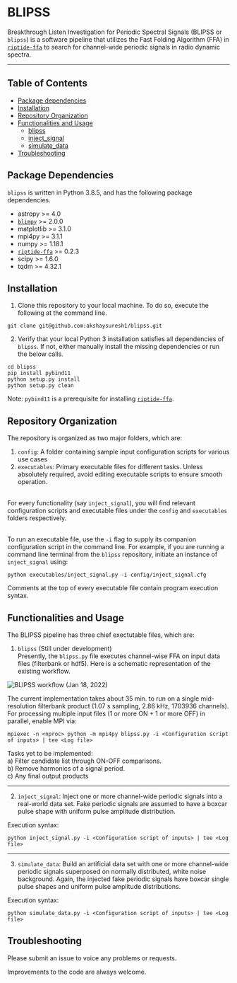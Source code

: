 # BLIPSS
Breakthrough Listen Investigation for Periodic Spectral Signals (BLIPSS or `blipss`) is a software pipeline that utilizes the Fast Folding Algorithm (FFA) in [`riptide-ffa`](https://github.com/v-morello/riptide) to search for channel-wide periodic signals in radio dynamic spectra.

---

## Table of Contents
- [Package dependencies](#dependencies)
- [Installation](#installation)
- [Repository Organization](#organization)
- [Functionalities and Usage](#usage)
    - [blipss](#blipss)
    - [inject_signal](#injectsignal)
    - [simulate_data](#simulatedata)
- [Troubleshooting](#troubleshooting)

## Package Dependencies <a name="dependencies"></a>
```blipss``` is written in Python 3.8.5, and has the following package dependencies.
- astropy >= 4.0
- [`blimpy`](https://github.com/UCBerkeleySETI/blimpy) >= 2.0.0
- matplotlib >= 3.1.0
- mpi4py >= 3.1.1
- numpy >= 1.18.1
- [`riptide-ffa`](https://github.com/v-morello/riptide) >= 0.2.3
- scipy >= 1.6.0
- tqdm >= 4.32.1

## Installation <a name="installation"></a>
1. Clone this repository to your local machine. To do so, execute the following at the command line.
```
git clone git@github.com:akshaysuresh1/blipss.git
```
2. Verify that your local Python 3 installation satisfies all dependencies of ```blipss```. If not, either manually install the missing dependencies or run the below calls.
```
cd blipss
pip install pybind11
python setup.py install
python setup.py clean
```
Note: `pybind11` is a prerequisite for installing [`riptide-ffa`](https://github.com/v-morello/riptide).

## Repository Organization <a name="organization"></a>
The repository is organized as two major folders, which are: <br>
1. `config`: A folder containing sample input configuration scripts for various use cases <br>
2. `executables`: Primary executable files for different tasks. Unless absolutely required, avoid editing executable scripts to ensure smooth operation. <br> <br>

For every functionality (say `inject_signal`), you will find relevant configuration scripts and executable files under the `config` and `executables` folders respectively. <br> <br>

To run an executable file, use the `-i` flag to supply its companion configuration script in the command line. For example, if you are running a command line terminal from the ``blipss`` repository, initiate an instance of ``inject_signal`` using:
```
python executables/inject_signal.py -i config/inject_signal.cfg
```
Comments at the top of every executable file contain program execution syntax.
  
## Functionalities and Usage <a name="usage"></a>
The BLIPSS pipeline has three chief exectutable files, which are:
1. ``blipss`` (Still under development) <a name="blipss"></a> <br>
Presently, the `blipss.py` file executes channel-wise FFA on input data files (filterbank or hdf5). Here is a schematic representation of the existing workflow. <br>

![BLIPSS workflow (Jan 18, 2022)](https://raw.githubusercontent.com/akshaysuresh1/blipss/main/blipss_workflow_2022Jan18.png)

The current implementation takes about 35 min. to run on a single mid-resolution filterbank product (1.07 s sampling, 2.86 kHz, 1703936 channels). For processing multiple input files (1 or more ON + 1 or more OFF) in parallel, enable MPI via:
```
mpiexec -n <nproc> python -m mpi4py blipss.py -i <Configuration script of inputs> | tee <Log file>
```

Tasks yet to be implemented: <br>
a) Filter candidate list through ON-OFF comparisons. <br>
b) Remove harmonics of a signal period. <br>
c) Any final output products <br>

---

2. ``inject_signal``: <a name="injectsignal"></a>
Inject one or more channel-wide periodic signals into a real-world data set. Fake periodic signals are assumed to have a boxcar pulse shape with uniform pulse amplitude distribution.<br>

Execution syntax:
```
python inject_signal.py -i <Configuration script of inputs> | tee <Log file>
```

---

3. ``simulate_data``: <a name="simulatedata"></a>
Build an artificial data set with one or more channel-wide periodic signals superposed on normally distributed, white noise background. Again, the injected fake periodic signals have boxcar single pulse shapes and uniform pulse amplitude distributions.

Execution syntax:
```
python simulate_data.py -i <Configuration script of inputs> | tee <Log file>
```

## Troubleshooting <a name="troubleshooting"></a>
Please submit an issue to voice any problems or requests.

Improvements to the code are always welcome.
